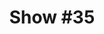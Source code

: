 ---
title: 'Show #35'
pubDate: 2025-04-25
description: 'im in love with that song'
spinitron: https://spinitron.com/KUCR/pl/21257912/Quadraphonic-Rock-Block
spotify: https://open.spotify.com/embed/playlist/52yhbxhUwrMj4TfxLkNxa1
tags:
  - cleo sol
  - sundays
  - kidjo
---